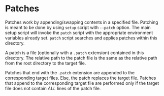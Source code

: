 # Patches

Patches work by appending/swapping contents in a specified file. Patching is meant to be done by using `setup` script with `--patch` option. The main setup script will invoke the `patch` script with the appropriate environment variables already set. `patch` script searches and applies patches within this directory.

A patch is a file (optionally with a `.patch` extension) contained in this directory. The relative path to the patch file is the same as the relative path from the root directory to the target file.

Patches that end with the `.patch` extension are appended to the corresponding target files. Else, the patch replaces the target file. Patches that append to the corresponding target file are performed only if the target file does not contain *ALL* lines of the patch file.

